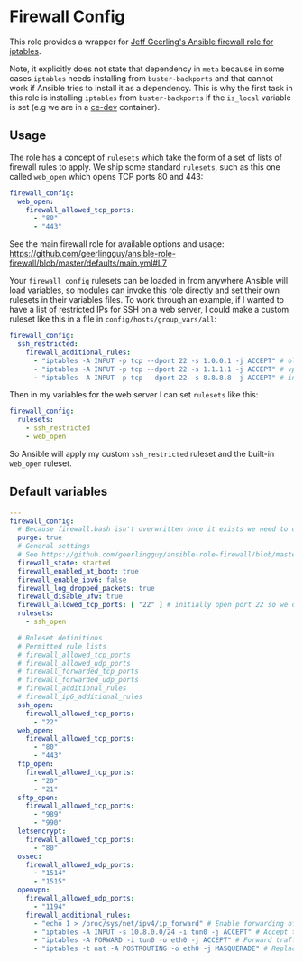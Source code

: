 # Firewall Config
This role provides a wrapper for [Jeff Geerling's Ansible firewall role for iptables](https://github.com/geerlingguy/ansible-role-firewall/).

Note, it explicitly does not state that dependency in `meta` because in some cases `iptables` needs installing from `buster-backports` and that cannot work if Ansible tries to install it as a dependency. This is why the first task in this role is installing `iptables` from `buster-backports` if the `is_local` variable is set (e.g we are in a [ce-dev](https://github.com/codeenigma/ce-dev/) container).

<!--TOC-->
<!--ENDTOC-->

## Usage
The role has a concept of `rulesets` which take the form of a set of lists of firewall rules to apply. We ship some standard `rulesets`, such as this one called `web_open` which opens TCP ports 80 and 443:

```yaml
firewall_config:
  web_open:
    firewall_allowed_tcp_ports:
      - "80"
      - "443"

```

See the main firewall role for available options and usage: https://github.com/geerlingguy/ansible-role-firewall/blob/master/defaults/main.yml#L7

Your `firewall_config` rulesets can be loaded in from anywhere Ansible will load variables, so modules can invoke this role directly and set their own rulesets in their variables files. To work through an example, if I wanted to have a list of restricted IPs for SSH on a web server, I could make a custom ruleset like this in a file in `config/hosts/group_vars/all`:

```yaml
firewall_config:
  ssh_restricted:
    firewall_additional_rules:
      - "iptables -A INPUT -p tcp --dport 22 -s 1.0.0.1 -j ACCEPT" # old vpn
      - "iptables -A INPUT -p tcp --dport 22 -s 1.1.1.1 -j ACCEPT" # vpn
      - "iptables -A INPUT -p tcp --dport 22 -s 8.8.8.8 -j ACCEPT" # infra1

```

Then in my variables for the web server I can set `rulesets` like this:

```yaml
firewall_config:
  rulesets:
    - ssh_restricted
    - web_open
```

So Ansible will apply my custom `ssh_restricted` ruleset and the built-in `web_open` ruleset.

<!--ROLEVARS-->
## Default variables
```yaml
---
firewall_config:
  # Because firewall.bash isn't overwritten once it exists we need to delete it to apply rule changes.
  purge: true
  # General settings
  # See https://github.com/geerlingguy/ansible-role-firewall/blob/master/defaults/main.yml
  firewall_state: started
  firewall_enabled_at_boot: true
  firewall_enable_ipv6: false
  firewall_log_dropped_packets: true
  firewall_disable_ufw: true
  firewall_allowed_tcp_ports: [ "22" ] # initially open port 22 so we don't lose connection
  rulesets:
    - ssh_open

  # Ruleset definitions
  # Permitted rule lists
  # firewall_allowed_tcp_ports
  # firewall_allowed_udp_ports
  # firewall_forwarded_tcp_ports
  # firewall_forwarded_udp_ports
  # firewall_additional_rules
  # firewall_ip6_additional_rules
  ssh_open:
    firewall_allowed_tcp_ports:
      - "22"
  web_open:
    firewall_allowed_tcp_ports:
      - "80"
      - "443"
  ftp_open:
    firewall_allowed_tcp_ports:
      - "20"
      - "21"
  sftp_open:
    firewall_allowed_tcp_ports:
      - "989"
      - "990"
  letsencrypt:
    firewall_allowed_tcp_ports:
      - "80"
  ossec:
    firewall_allowed_udp_ports:
      - "1514"
      - "1515"
  openvpn:
    firewall_allowed_udp_ports:
      - "1194"
    firewall_additional_rules:
      - "echo 1 > /proc/sys/net/ipv4/ip_forward" # Enable forwarding of IP
      - "iptables -A INPUT -s 10.8.0.0/24 -i tun0 -j ACCEPT" # Accept traffic from the VPN on all interfaces - change this if you change openvpn_config default addresses
      - "iptables -A FORWARD -i tun0 -o eth0 -j ACCEPT" # Forward traffic from the VPN interface out via eth0
      - "iptables -t nat -A POSTROUTING -o eth0 -j MASQUERADE" # Replace the source IP with the eth0 public IP when forwarding outbound

```

<!--ENDROLEVARS-->
